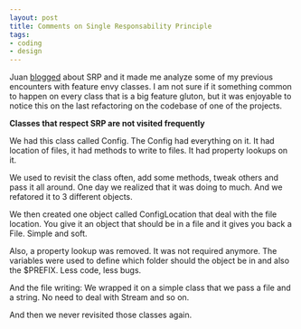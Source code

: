 ```yaml
---
layout: post
title: Comments on Single Responsability Principle
tags:
- coding
- design
---
```


Juan [blogged](http://juanibiapina.com/articles/2013-11-01-single-responsibility-principle/) about SRP and it made me analyze some of my previous encounters with feature envy classes.
I am not sure if it something common to happen on every class that is a big feature gluton, but it was enjoyable to notice this on the last refactoring on the codebase of one of the projects.

**Classes that respect SRP are not visited frequently**

We had this class called Config.
The Config had everything on it.
It had location of files, it had methods to write to files.
It had property lookups on it.

We used to revisit the class often, add some methods, tweak others and pass it all around.
One day we realized that it was doing to much. And we refatored it to 3 different objects.

We then created one object called ConfigLocation that deal with the file location.
You give it an object that should be in a file and it gives you back a File.
Simple and soft.

Also, a property lookup was removed. It was not required anymore.
The variables were used to define which folder should the object be in and also the $PREFIX.
Less code, less bugs.

And the file writing: We wrapped it on a simple class that we pass a file and a string.
No need to deal with Stream and so on.

And then we never revisited those classes again.
